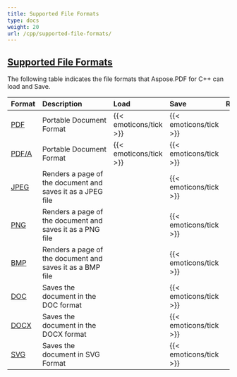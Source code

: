 ```yaml
---
title: Supported File Formats
type: docs
weight: 20
url: /cpp/supported-file-formats/
---
```


## <ins>**Supported File Formats**
The following table indicates the file formats that Aspose.PDF for C++ can load and Save.

|**Format**|**Description**|**Load**|**Save**|**Remarks**|
| :- | :- | :- | :- | :- |
|[PDF](https://docs.fileformat.com/pdf/)|Portable Document Format|{{< emoticons/tick >}}|{{< emoticons/tick >}} | |
|[PDF/A](https://wiki.fileformat.com/pdf/a/)|Portable Document Format|{{< emoticons/tick >}}|{{< emoticons/tick >}} | |
|[JPEG](https://wiki.fileformat.com/image/jpeg/)|Renders a page of the document and saves it as a JPEG file| |{{< emoticons/tick >}}| |
|[PNG](https://wiki.fileformat.com/image/png/)|Renders a page of the document and saves it as a PNG file| |{{< emoticons/tick >}}| |
|[BMP](https://wiki.fileformat.com/image/bmp/)|Renders a page of the document and saves it as a BMP file| |{{< emoticons/tick >}}| |
|[DOC](https://wiki.fileformat.com/word-processing/doc/)|Saves the document in the DOC format| |{{< emoticons/tick >}}| |
|[DOCX](https://wiki.fileformat.com/word-processing/docx/)|Saves the document in the DOCX format| |{{< emoticons/tick >}}| |
|[SVG](https://wiki.fileformat.com/page-description-language/svg/)|Saves the document in SVG Format| |{{< emoticons/tick >}}| |
